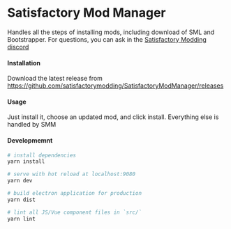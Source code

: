 # Satisfactory Mod Manager

Handles all the steps of installing mods, including download of SML and Bootstrapper. For questions, you can ask in the [Satisfactory Modding discord](https://discord.gg/TShj39G)

#### Installation

Download the latest release from https://github.com/satisfactorymodding/SatisfactoryModManager/releases

#### Usage

Just install it, choose an updated mod, and click install. Everything else is handled by SMM

#### Developmemnt
``` bash
# install dependencies
yarn install

# serve with hot reload at localhost:9080
yarn dev

# build electron application for production
yarn dist

# lint all JS/Vue component files in `src/`
yarn lint

```
